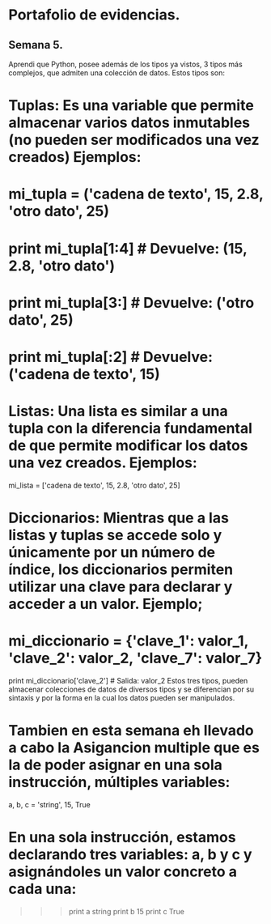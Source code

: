 # Portafolio de evidencias.

## Semana 5.

Aprendi que Python, posee además de los tipos ya vistos, 3 tipos más complejos, que admiten una colección de datos. Estos tipos son:
# Tuplas: Es una variable que permite almacenar varios datos inmutables (no pueden ser modificados una vez creados) Ejemplos: 
# mi_tupla = ('cadena de texto', 15, 2.8, 'otro dato', 25)
# print mi_tupla[1:4] # Devuelve: (15, 2.8, 'otro dato')
# print mi_tupla[3:]  # Devuelve: ('otro dato', 25)
# print mi_tupla[:2]  # Devuelve: ('cadena de texto', 15)
# Listas: Una lista es similar a una tupla con la diferencia fundamental de que permite modificar los datos una vez creados. Ejemplos:
mi_lista = ['cadena de texto', 15, 2.8, 'otro dato', 25]
# Diccionarios: Mientras que a las listas y tuplas se accede solo y únicamente por un número de índice, los diccionarios permiten utilizar una clave para declarar y acceder a un valor. Ejemplo; 
# mi_diccionario = {'clave_1': valor_1, 'clave_2': valor_2, 'clave_7': valor_7} 
print mi_diccionario['clave_2'] # Salida: valor_2
Estos tres tipos, pueden almacenar colecciones de datos de diversos tipos y se diferencian por su sintaxis y por la forma en la cual los datos pueden ser manipulados.
# Tambien en esta semana eh llevado a cabo la Asigancion multiple que es la de poder asignar en una sola instrucción, múltiples variables:
a, b, c = 'string', 15, True
# En una sola instrucción, estamos declarando tres variables: a, b y c y asignándoles un valor concreto a cada una:
>>> print a
string
>>> print b
15
>>> print c
True
